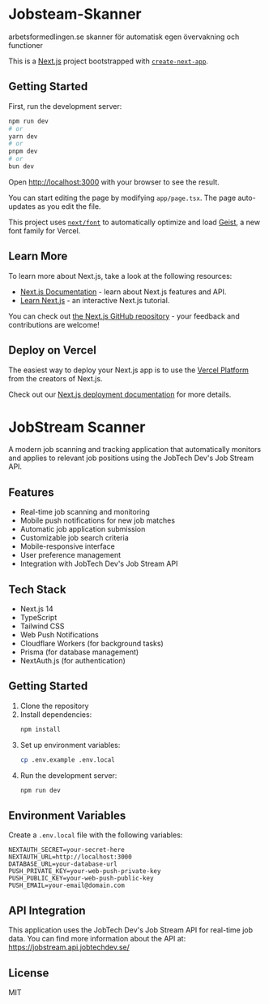 # Jobsteam-Skanner
arbetsformedlingen.se skanner för automatisk 
egen övervakning och functioner

This is a [Next.js](https://nextjs.org) project bootstrapped with [`create-next-app`](https://nextjs.org/docs/app/api-reference/cli/create-next-app).

## Getting Started

First, run the development server:

```bash
npm run dev
# or
yarn dev
# or
pnpm dev
# or
bun dev
```

Open [http://localhost:3000](http://localhost:3000) with your browser to see the result.

You can start editing the page by modifying `app/page.tsx`. The page auto-updates as you edit the file.

This project uses [`next/font`](https://nextjs.org/docs/app/building-your-application/optimizing/fonts) to automatically optimize and load [Geist](https://vercel.com/font), a new font family for Vercel.

## Learn More

To learn more about Next.js, take a look at the following resources:

- [Next.js Documentation](https://nextjs.org/docs) - learn about Next.js features and API.
- [Learn Next.js](https://nextjs.org/learn) - an interactive Next.js tutorial.

You can check out [the Next.js GitHub repository](https://github.com/vercel/next.js) - your feedback and contributions are welcome!

## Deploy on Vercel

The easiest way to deploy your Next.js app is to use the [Vercel Platform](https://vercel.com/new?utm_medium=default-template&filter=next.js&utm_source=create-next-app&utm_campaign=create-next-app-readme) from the creators of Next.js.

Check out our [Next.js deployment documentation](https://nextjs.org/docs/app/building-your-application/deploying) for more details.




# JobStream Scanner

A modern job scanning and tracking application that automatically monitors and applies to relevant job positions using the JobTech Dev's Job Stream API.

## Features

- Real-time job scanning and monitoring
- Mobile push notifications for new job matches
- Automatic job application submission
- Customizable job search criteria
- Mobile-responsive interface
- User preference management
- Integration with JobTech Dev's Job Stream API

## Tech Stack

- Next.js 14
- TypeScript
- Tailwind CSS
- Web Push Notifications
- Cloudflare Workers (for background tasks)
- Prisma (for database management)
- NextAuth.js (for authentication)

## Getting Started

1. Clone the repository
2. Install dependencies:
   ```bash
   npm install
   ```
3. Set up environment variables:
   ```bash
   cp .env.example .env.local
   ```
4. Run the development server:
   ```bash
   npm run dev
   ```

## Environment Variables

Create a `.env.local` file with the following variables:

```env
NEXTAUTH_SECRET=your-secret-here
NEXTAUTH_URL=http://localhost:3000
DATABASE_URL=your-database-url
PUSH_PRIVATE_KEY=your-web-push-private-key
PUSH_PUBLIC_KEY=your-web-push-public-key
PUSH_EMAIL=your-email@domain.com
```

## API Integration

This application uses the JobTech Dev's Job Stream API for real-time job data. You can find more information about the API at:
https://jobstream.api.jobtechdev.se/

## License

MIT